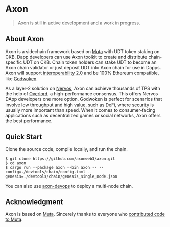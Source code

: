# Axon

> Axon is still in active development and a work in progress.

## About Axon

Axon is a sidechain framework based on [Muta](https://github.com/nervosnetwork/muta) with UDT token staking on CKB.
Dapp developers can use Axon toolkit to create and distribute chain-specific UDT on CKB. Chain token holders can stake UDT to become an Axon chain validator or just deposit UDT into Axon chain for use in Dapps.
Axon will support [interoperability 2.0](https://medium.com/nervosnetwork/blockchain-abstraction-and-interoperability-2-0-eea98d81b7b6) and be 100% Ethereum compatible, like [Godwoken](https://github.com/nervosnetwork/godwoken).

As a layer-2 solution on [Nervos](https://www.nervos.org/), Axon can achieve thousands of TPS with the help of [Overlord](https://github.com/nervosnetwork/overlord), a high-performance consensus.
This offers Nervos DApp developers one more option. Godwoken is perfect for scenarios that involve low throughput and high value, such as DeFi, where security is usually more important than speed.
When it comes to consumer-facing applications such as decentralized games or social networks, Axon offers the best performance.

## Quick Start

Clone the source code, compile locally, and run the chain.
```shell
$ git clone https://github.com/axonweb3/axon.git
$ cd axon
$ cargo run --package axon --bin axon -- --config=./devtools/chain/config.toml --genesis=./devtools/chain/genesis_single_node.json
```
You can also use [axon-devops](https://github.com/axonweb3/axon-devops) to deploy a multi-node chain.

## Acknowledgment

Axon is based on [Muta](https://github.com/nervosnetwork/muta). Sincerely thanks to everyone who [contributed code to Muta](https://github.com/nervosnetwork/muta/graphs/contributors).
